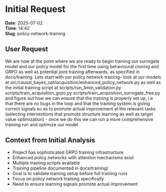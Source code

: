 # Initial Request

**Date**: 2025-07-02  
**Time**: 14:42  
**Slug**: policy-network-training

## User Request

We are now at the point where we are ready to begin training our surrogate model and our policy model for the first time using behavioural cloning and GRPO as well as potential joint training afterwards, as specified in docs/training. Lets start with our policy network training- look at our models at src/causal_bayes_opt/acquisition/enhanced_policy_network.py as well as the initial training script at scripts/run_3min_validation.py scripts/train_acquisition_grpo.py scripts/train_acquisition_surrogate_free.py and figure out how we can ensure that the training is properly set up, i.e that there are no bugs in the loop and that the training system is giving correct signals so as to promote actual improvement at the relevant tasks (selecting interventions that promote structure learning as well as target value optimization) - once we do this we can run a more comprehensive training run and optimize our model

## Context from Initial Analysis

- Project has sophisticated GRPO training infrastructure
- Enhanced policy networks with attention mechanisms exist
- Multiple training scripts available
- Training pipeline documented in docs/training/
- Goal is to validate training setup before full training runs
- Focus on policy network training specifically
- Need to ensure learning signals promote actual improvement